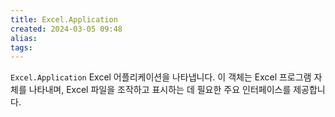 ```yaml
---
title: Excel.Application
created: 2024-03-05 09:48
alias: 
tags: 
---
```

`Excel.Application`
Excel 어플리케이션을 나타냅니다. 
이 객체는 Excel 프로그램 자체를 나타내며, Excel 파일을 조작하고 표시하는 데 필요한 주요 인터페이스를 제공합니다.


